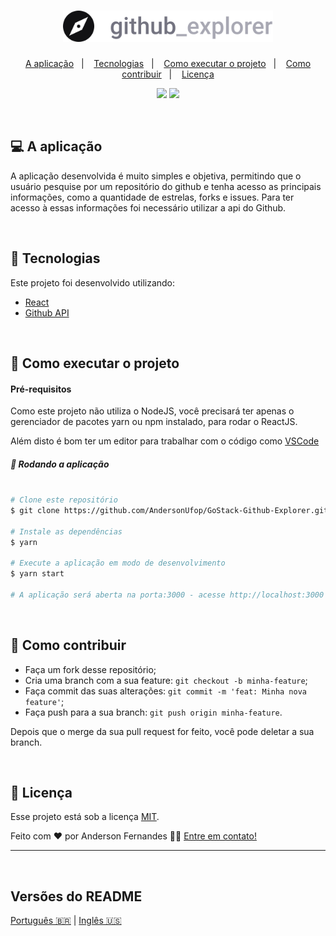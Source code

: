 <h1 align="center">
  <img src="./src/assets/logo.svg" height="50px">
</h1>

<p align="center">
  <a href="#-a-aplicação">A aplicação</a>&nbsp;&nbsp;&nbsp;|&nbsp;&nbsp;&nbsp;
  <a href="#-tecnologias">Tecnologias</a>&nbsp;&nbsp;&nbsp;|&nbsp;&nbsp;&nbsp;
  <a href="#-como-executar-o-projeto">Como executar o projeto</a>&nbsp;&nbsp;&nbsp;|&nbsp;&nbsp;&nbsp;
  <a href="#-como-contribuir">Como contribuir</a>&nbsp;&nbsp;&nbsp;|&nbsp;&nbsp;&nbsp;
  <a href="#memo-licença">Licença</a>
</p>


<p align="center">
  <img src="https://media-exp1.licdn.com/dms/image/C4D22AQGtWWvqdaDZAA/feedshare-shrink_2048_1536/0?e=1608163200&v=beta&t=PC5_ELVeMXU8zCUU4pZwm9OY6cnUfrDEXEMpeeUwVSs" height="200px">
  <img src="https://media-exp1.licdn.com/dms/image/C4D22AQE8qSTUdGR_HQ/feedshare-shrink_2048_1536/0?e=1608163200&v=beta&t=4lUWXZz5POXW_DQCI_gG-s7sdaK5vivqu89LJNGZrSE" height="200px">
</p>
<br>

## 💻 A aplicação
<p>A aplicação desenvolvida é muito simples e objetiva, permitindo que o usuário pesquise por um repositório do github e tenha acesso as principais informações, como
  a quantidade de estrelas, forks e issues.
  Para ter acesso à essas informações foi necessário utilizar a api do Github.
</p>
<br>

## 🚀 Tecnologias 
<p>
  Este projeto foi desenvolvido utilizando:
  
- [React](https://reactjs.org)
- [Github API](https://api.github.com/)
</p>
<br>

## 🚀 Como executar o projeto

<h4> Pré-requisitos </h4>
Como este projeto não utiliza o NodeJS, você precisará ter apenas o gerenciador de pacotes yarn ou npm instalado, para rodar o ReactJS.

Além disto é bom ter um editor para trabalhar com o código como [VSCode](https://code.visualstudio.com/)

<h5> 🧭 Rodando a aplicação </h5>


```bash

# Clone este repositório
$ git clone https://github.com/AndersonUfop/GoStack-Github-Explorer.git

# Instale as dependências
$ yarn

# Execute a aplicação em modo de desenvolvimento
$ yarn start

# A aplicação será aberta na porta:3000 - acesse http://localhost:3000

```
<br>

## 🤔 Como contribuir 

- Faça um fork desse repositório;
- Cria uma branch com a sua feature: `git checkout -b minha-feature`;
- Faça commit das suas alterações: `git commit -m 'feat: Minha nova feature'`;
- Faça push para a sua branch: `git push origin minha-feature`.

Depois que o merge da sua pull request for feito, você pode deletar a sua branch.

<br>

## :memo: Licença 

Esse projeto está sob a licença [MIT](./LICENSE).

Feito com ❤️ por Anderson Fernandes 👋🏽 [Entre em contato!](https://www.linkedin.com/in/anderson-fernandes-8b5a50135/)

---
<br>

<h2> Versões do README </h2>

[Português 🇧🇷](./README.md)  |  [Inglês 🇺🇸](./README-en.md)
